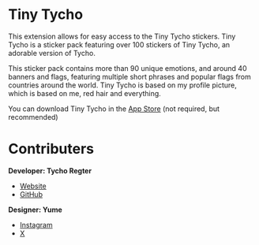 # Tiny Tycho

This extension allows for easy access to the Tiny Tycho stickers. Tiny Tycho is a sticker pack featuring over 100 stickers of Tiny Tycho, an adorable version of Tycho.

This sticker pack contains more than 90 unique emotions, and around 40 banners and flags, featuring multiple short phrases and popular flags from countries around the world. Tiny Tycho is based on my profile picture, which is based on me, red hair and everything.

You can download Tiny Tycho in the [App Store](https://apps.apple.com/app/tiny-tycho/id6648792366) (not required, but recommended)

# Contributers

**Developer: Tycho Regter**

- [Website](https://orangebyte.io/)
- [GitHub](https://github.com/tychoregter)

**Designer: Yume**

- [Instagram](https://www.instagram.com/yume_drawing0/)
- [X](https://x.com/Yume_drawing0)

